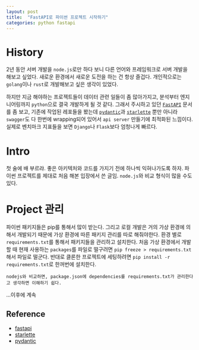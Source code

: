 ```yaml
---
layout: post
title:  "FastAPI로 파이썬 프로젝트 시작하기"
categories: python fastapi
---
```


# History

2년 동안 서버 개발을 `node.js`로만 하다 보니 다른 언어와 프레임워크로 서버 개발을 해보고 싶었다. 새로운 환경에서 새로운 도전을 하는 건 항상 즐겁다. 개인적으로는 `golang`이나 `rust`로 개발해보고 싶은 생각이 있었다.

하지만 지금 해야하는 프로젝트들이 데이터 관련 일들이 좀 많아가지고, 분석부터 엔지니어링까지 `python`으로 결국 개발하게 될 것 같다. 그래서 주시하고 있던 [`FastAPI`](fastapi) 문서를 좀 보고, 기존에 작업된 레포들을 봤는데 [`pydantic`](pydantic)과 [`starlette`](starlette) 뿐만 아니라 `swagger`도 다 한번에 wrapping되어 있어서 `api server` 만들기에 최적화된 느낌이다. 실제로 벤치마크 지표들을 보면 `Django`나 `Flask`보다 엄청나게 빠르다.

# Intro

첫 술에 배 부르랴. 좋은 아키텍처와 코드를 가지기 전에 하나씩 익혀나가도록 하자. 파이썬 프로젝트를 제대로 처음 해본 입장에서 쓴 글임. `node.js`와 비교 형식이 많을 수도 있다.

# Project 관리

파이썬 패키지들은 pip를 통해서 많이 받는다. 그리고 로컬 개발은 거의 가상 환경에 의해서 개발되기 때문에 가상 환경에 따른 패키지 관리를 따로 해줘야한다. 환경 별로 `requirements.txt`를 통해서 패키지들을 관리하고 설치한다. 처음 가상 환경에서 개발할 때 현재 사용하는 `packages`를 파일로 떨구려면 `pip freeze > requirements.txt`해서 파일로 떨군다. 반대로 클론한 프로젝트에 세팅하려면 `pip install -r requirements.txt`로 한꺼번에 설치한다.

```
nodejs와 비교하면, package.json에 dependencies를 requirements.txt가 관리한다고 생각하면 이해하기 쉽다.
```

...이후에 계속

## Reference

- [fastapi][fastapi]
- [starlette][starlette]
- [pydantic][pydantic]

[fastapi]: https://fastapi.tiangolo.com/
[starlette]: https://www.starlette.io/
[pydantic]: https://pydantic-docs.helpmanual.io/
